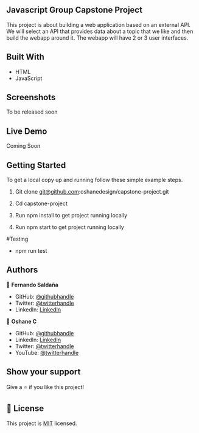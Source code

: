 ## Javascript Group Capstone Project
This project is about building a web application based on an external API. We will select an API that provides data about a topic that we like and then build the webapp around it. The webapp will have 2 or 3 user interfaces. 


## Built With

- HTML
- JavaScript

## Screenshots

To be released soon 

## Live Demo

Coming Soon
 
## Getting Started

To get a local copy up and running follow these simple example steps.

1. Git clone git@github.com:oshanedesign/capstone-project.git

2. Cd capstone-project 

3. Run npm install to get project running locally

4. Run npm start to get project running locally 

#Testing
- npm run test

## Authors

👤 **Fernando Saldaña**

- GitHub: [@githubhandle](https://github.com/fasaldana) 
- Twitter: [@twitterhandle](https://twitter.com/fernandosal98)
- LinkedIn: [LinkedIn](https://www.linkedin.com/in/fernando-saldana-8bbb89228)

👤 **Oshane C**

- GitHub: [@githubhandle](https://github.com/oshanedesign) 
- LinkedIn: [LinkedIn](https://www.linkedin.com/in/oshane-design-ab2631237)
- Twitter: [@twitterhandle](https://twitter.com/oshanedesign)
- YouTube: [@twitterhandle](https://www.youtube.com/channelUCKEzfINidt1ob7xTOwIS_cA)


## Show your support

Give a ⭐️ if you like this project!


## 📝 License

This project is [MIT](./MIT.md) licensed.
